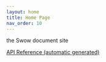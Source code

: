 ```yaml
---
layout: home
title: Home Page
nav_order: 10
---
```


the Swow document site

[API Reference (automatic generated)](/api)


